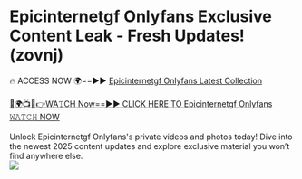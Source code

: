 # Epicinternetgf Onlyfans Exclusive Content Leak - Fresh Updates! (zovnj)

🔥 ACCESS NOW 🌍==►► <a href="https://tinyurl.com/kvy9nzfs" rel="nofollow">Epicinternetgf Onlyfans Latest Collection</a>
<br><br>
[🔴🌍📺📱👉WA𝚃CH Now==►► CLICK HERE TO Epicinternetgf Onlyfans 𝚆𝙰𝚃𝙲𝙷 NOW](https://tinyurl.com/kvy9nzfs)
<br><br>
Unlock Epicinternetgf Onlyfans's private videos and photos today! Dive into the newest 2025 content updates and explore exclusive material you won’t find anywhere else.
<br>
<a href="https://tinyurl.com/kvy9nzfs" rel="nofollow" data-target="animated-image.originalLink"><img src="https://camo.githubusercontent.com/8a4f000d20f83aca3bf7ec5f350d767afa0574a8a352519fd8cfa583a6f93a33/68747470733a2f2f692e696d6775722e636f6d2f644a486b345a712e676966" data-canonical-src="https://i.imgur.com/dJHk4Zq.gif" style="max-width: 100%; display: inline-block;" data-target="animated-image.originalImage"></a>
<br>
